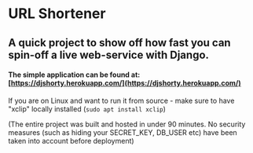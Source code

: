 # URL Shortener

## A quick project to show off how fast you can spin-off a live web-service with Django.

#### The simple application can be found at: [https://djshorty.herokuapp.com/](https://djshorty.herokuapp.com/)

If you are on Linux and want to run it from source - make sure to have "xclip" locally installed (`sudo apt install xclip`)

(The entire project was built and hosted in under 90 minutes. No security measures (such as hiding your SECRET_KEY, DB_USER etc) have been taken into account before deployment)